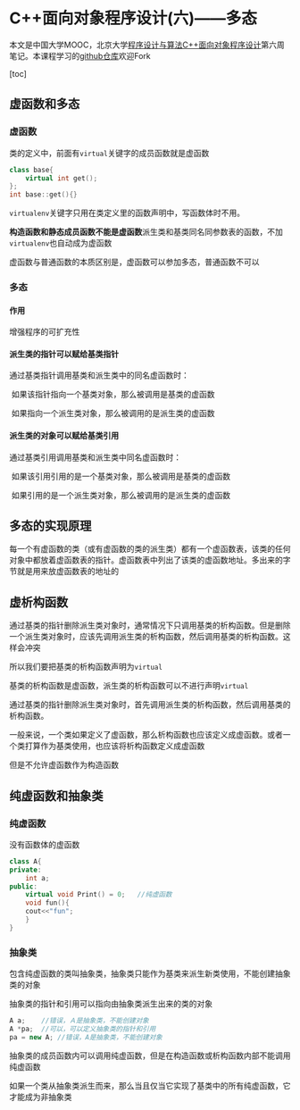 # C++面向对象程序设计(六)——多态

本文是中国大学MOOC，北京大学[程序设计与算法C++面向对象程序设计](https://www.icourse163.org/learn/PKU-1002029030#/learn/announce)第六周笔记。本课程学习的[github仓库](https://github.com/mrcangye/PKU_Cplus_2020Spring)欢迎Fork

[toc]

## 虚函数和多态

### 虚函数

类的定义中，前面有`virtual`关键字的成员函数就是虚函数

```cpp
class base{
    virtual int get();
};
int base::get(){}
```

`virtualenv`关键字只用在类定义里的函数声明中，写函数体时不用。

**构造函数和静态成员函数不能是虚函数**派生类和基类同名同参数表的函数，不加`virtualenv`也自动成为虚函数



虚函数与普通函数的本质区别是，虚函数可以参加多态，普通函数不可以

### 多态

#### 作用

增强程序的可扩充性

#### 派生类的指针可以赋给基类指针

通过基类指针调用基类和派生类中的同名虚函数时：

​	如果该指针指向一个基类对象，那么被调用是基类的虚函数

​	如果指向一个派生类对象，那么被调用的是派生类的虚函数

#### 派生类的对象可以赋给基类引用

通过基类引用调用基类和派生类中同名虚函数时：

​	如果该引用引用的是一个基类对象，那么被调用是基类的虚函数

​	如果引用的是一个派生类对象，那么被调用的是派生类的虚函数

## 多态的实现原理

每一个有虚函数的类（或有虚函数的类的派生类）都有一个虚函数表，该类的任何对象中都放着虚函数表的指针。虚函数表中列出了该类的虚函数地址。多出来的字节就是用来放虚函数表的地址的

## 虚析构函数

通过基类的指针删除派生类对象时，通常情况下只调用基类的析构函数。但是删除一个派生类对象时，应该先调用派生类的析构函数，然后调用基类的析构函数。这样会冲突

所以我们要把基类的析构函数声明为`virtual`

基类的析构函数是虚函数，派生类的析构函数可以不进行声明`virtual	`

通过基类的指针删除派生类对象时，首先调用派生类的析构函数，然后调用基类的析构函数。

一般来说，一个类如果定义了虚函数，那么析构函数也应该定义成虚函数。或者一个类打算作为基类使用，也应该将析构函数定义成虚函数

但是不允许虚函数作为构造函数

## 纯虚函数和抽象类

### 纯虚函数

没有函数体的虚函数

```cpp
class A{
private:
	int a;
public:
	virtual void Print() = 0;	//纯虚函数
	void fun(){
	cout<<"fun";
	}
}
```

### 抽象类

包含纯虚函数的类叫抽象类，抽象类只能作为基类来派生新类使用，不能创建抽象类的对象

抽象类的指针和引用可以指向由抽象类派生出来的类的对象

```cpp
A a;	//错误，Ａ是抽象类，不能创建对象
A *pa;	//可以，可以定义抽象类的指针和引用
pa = new A;	//错误，A是抽象类，不能创建对象
```

抽象类的成员函数内可以调用纯虚函数，但是在构造函数或析构函数内部不能调用纯虚函数　

如果一个类从抽象类派生而来，那么当且仅当它实现了基类中的所有纯虚函数，它才能成为非抽象类